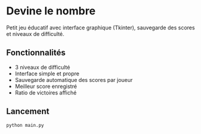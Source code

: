 # Devine le nombre

Petit jeu éducatif avec interface graphique (Tkinter), sauvegarde des scores et niveaux de difficulté.

## Fonctionnalités
- 3 niveaux de difficulté
- Interface simple et propre
- Sauvegarde automatique des scores par joueur
- Meilleur score enregistré
- Ratio de victoires affiché

## Lancement
```bash
python main.py
```